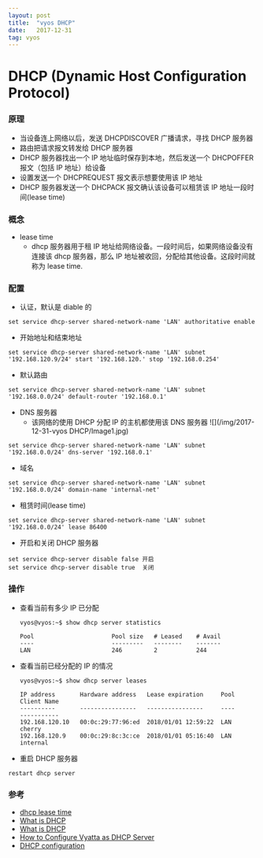 ```yaml
---
layout: post
title:  "vyos DHCP"
date:   2017-12-31
tag: vyos
---
```


# DHCP (Dynamic Host Configuration Protocol)
### 原理
* 当设备连上网络以后，发送 DHCPDISCOVER 广播请求，寻找 DHCP 服务器
* 路由把请求报文转发给 DHCP 服务器
* DHCP 服务器找出一个 IP 地址临时保存到本地，然后发送一个 DHCPOFFER 报文（包括 IP 地址）给设备
* 设置发送一个 DHCPREQUEST 报文表示想要使用该 IP 地址
* DHCP 服务器发送一个 DHCPACK 报文确认该设备可以租赁该 IP 地址一段时间(lease time)

### 概念
* lease time
    * dhcp 服务器用于租 IP 地址给网络设备。一段时间后，如果网络设备没有连接该 dhcp 服务器，那么 IP 地址被收回，分配给其他设备。这段时间就称为 lease time.

### 配置
* 认证，默认是 diable 的
```
set service dhcp-server shared-network-name 'LAN' authoritative enable
```
* 开始地址和结束地址
```
set service dhcp-server shared-network-name 'LAN' subnet '192.168.120.9/24' start '192.168.120.' stop '192.168.0.254'
```
* 默认路由
```
set service dhcp-server shared-network-name 'LAN' subnet '192.168.0.0/24' default-router '192.168.0.1'
```
* DNS 服务器
    * 该网络的使用 DHCP 分配 IP 的主机都使用该 DNS 服务器
    ![](/img/2017-12-31-vyos DHCP/Image1.jpg)
```
set service dhcp-server shared-network-name 'LAN' subnet '192.168.0.0/24' dns-server '192.168.0.1'
```
* 域名
```
set service dhcp-server shared-network-name 'LAN' subnet '192.168.0.0/24' domain-name 'internal-net'
```
* 租赁时间(lease time)
```
set service dhcp-server shared-network-name 'LAN' subnet '192.168.0.0/24' lease 86400
```
* 开启和关闭 DHCP 服务器
```
set service dhcp-server disable false 开启
set service dhcp-server disable true  关闭
```
### 操作
* 查看当前有多少 IP 已分配

    ```
    vyos@vyos:~$ show dhcp server statistics 

    Pool                      Pool size   # Leased    # Avail
    ----                      ---------   --------    -------
    LAN                       246         2           244
    ```

* 查看当前已经分配的 IP 的情况

    ```
    vyos@vyos:~$ show dhcp server leases     

    IP address       Hardware address   Lease expiration     Pool                      Client Name
    ----------       ----------------   ----------------     ----                      -----------
    192.168.120.10   00:0c:29:77:96:ed  2018/01/01 12:59:22  LAN                       cherry
    192.168.120.9    00:0c:29:8c:3c:ce  2018/01/01 05:16:40  LAN                       internal
    ```
* 重启 DHCP 服务器
```
restart dhcp server
```

### 参考
* [dhcp lease time](http://homenetworkadmin.com/dhcp-lease-time/)
* [What is DHCP](https://www.lifewire.com/what-is-dhcp-2625848)
* [What is DHCP](https://kb.iu.edu/d/adov)
* [How to Configure Vyatta as DHCP Server](https://rbgeek.wordpress.com/2013/05/)
* [DHCP configuration](http://www.brocade.com/content/html/en/vrouter5600/35r6/vrouter-35r6-services/GUID-55E4B74D-4240-4790-828E-8EE358281928.html)